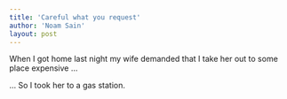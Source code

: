 ```yaml
---
title: 'Careful what you request'
author: 'Noam Sain'
layout: post
---
```


When I got home last night my wife demanded that I take her out to some place expensive …

… So I took her to a gas station.
